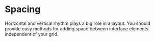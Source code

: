 # Spacing

Horizontal and vertical rhythm plays a big role in a layout. You should provide easy methods for adding space between interface elements independent of your grid.
